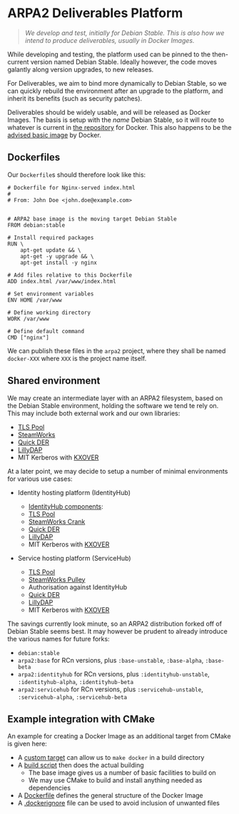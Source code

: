 # ARPA2 Deliverables Platform

> *We develop and test, initially for Debian Stable.  This is also how
> we intend to produce deliverables, usually in Docker Images.*

While developing and testing, the platform used can be pinned to the
then-current version named Debian Stable.  Ideally however, the code
moves galantly along version upgrades, to new releases.

For Deliverables, we aim to bind more dynamically to Debian Stable,
so we can quickly rebuild the environment after an upgrade to the
platform, and inherit its benefits (such as security patches).

Deliverables should be widely usable, and will be released as
Docker Images.  The basis is setup with the *name*
Debian Stable, so it will route to whatever is current in
[the repository](https://hub.docker.com/_/debian/) for Docker.
This also happens to be the
[advised basic image](https://docs.docker.com/engine/userguide/eng-image/dockerfile_best-practices/#general-guidelines-and-recommendations)
by Docker.

## Dockerfiles

Our `Dockerfile`s should therefore look like this:
```
# Dockerfile for Nginx-served index.html
#
# From: John Doe <john.doe@example.com>


# ARPA2 base image is the moving target Debian Stable
FROM debian:stable

# Install required packages
RUN \
	apt-get update && \
	apt-get -y upgrade && \
	apt-get install -y nginx

# Add files relative to this Dockerfile
ADD index.html /var/www/index.html

# Set environment variables
ENV HOME /var/www

# Define working directory
WORK /var/www

# Define default command
CMD ["nginx"]
```

We can publish these files in the `arpa2` project, where they shall be
named `docker-XXX` where `XXX` is the project name itself.


## Shared environment

We may create an intermediate layer with an ARPA2 filesystem, based on the
Debian Stable environment, holding the software we tend te rely on.  This
may include both external work and our own libraries:

  * [TLS Pool](https://github.com/arpa2/tlspool)
  * [SteamWorks](https://github.com/arpa2/steamworks)
  * [Quick DER](https://github.com/vanrein/quick-der)
  * [LillyDAP](https://github.com/vanrein/lillydap)
  * MIT Kerberos with [KXOVER](https://github.com/arpa2/kxover)

At a later point, we may decide to setup a number of minimal environments for various use cases:

  * Identity hosting platform (IdentityHub)

      - [IdentityHub components](http://internetwide.org/images/idhub-block-diagram.png):
      - [TLS Pool](https://github.com/arpa2/tlspool)
      - [SteamWorks Crank](https://github.com/arpa2/steamworks)
      - [Quick DER](https://github.com/vanrein/quick-der)
      - [LillyDAP](https://github.com/vanrein/lillydap)
      - MIT Kerberos with [KXOVER](https://github.com/arpa2/kxover)

  * Service hosting platform (ServiceHub)

      - [TLS Pool](https://github.com/arpa2/tlspool)
      - [SteamWorks Pulley](https://github.com/arpa2/steamworks)
      - Authorisation against IdentityHub
      - [Quick DER](https://github.com/vanrein/quick-der)
      - [LillyDAP](https://github.com/vanrein/lillydap)
      - MIT Kerberos with [KXOVER](https://github.com/arpa2/kxover)

The savings currently look minute, so an ARPA2 distribution forked off
of Debian Stable seems best.  It may however be prudent to already introduce
the various names for future forks:

  * `debian:stable`
  * `arpa2:base` for RCn versions, plus `:base-unstable`, `:base-alpha`, `:base-beta`
  * `arpa2:identityhub` for RCn versions, plus `:identityhub-unstable`, `:identityhub-alpha`, `:identityhub-beta`
  * `arpa2:servicehub` for RCn versions, plus `:servicehub-unstable`, `:servicehub-alpha`, `:servicehub-beta`


## Example integration with CMake

An example for creating a Docker Image as an additional target from CMake
is given here:

  * A [custom target](https://github.com/apache/nifi-minifi-cpp/blob/master/CMakeLists.txt#L157) can allow us to `make docker` in a build directory
  * A [build script](https://github.com/apache/nifi-minifi-cpp/blob/master/docker/DockerBuild.sh) then does the actual building
      - The base image gives us a number of basic facilities to build on
      - We may use CMake to build and install anything needed as dependencies
  * A [Dockerfile](https://github.com/apache/nifi-minifi-cpp/blob/master/docker/Dockerfile) defines the general structure of the Docker Image
  * A [.dockerignore](https://github.com/apache/nifi-minifi-cpp/blob/master/docker/.dockerignore) file can be used to avoid inclusion of unwanted files


